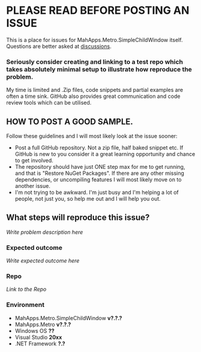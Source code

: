 # PLEASE READ BEFORE POSTING AN ISSUE

This is a place for issues for MahApps.Metro.SimpleChildWindow itself. Questions are better asked at [discussions](https://github.com/punker76/MahApps.Metro.SimpleChildWindow/discussions).

### Seriously consider creating and linking to a test repo which takes absolutely minimal setup to illustrate how reproduce the problem.

My time is limited and .Zip files, code snippets and partial examples are often a time sink. GitHub also provides great communication and code review tools which can be utilised.

## HOW TO POST A GOOD SAMPLE.

Follow these guidelines and I will most likely look at the issue sooner:

* Post a full GitHub repository. Not a zip file, half baked snippet etc. If GitHub is new to you consider it a great learning opportunity and chance to get involved.
* The repository should have just ONE step max for me to get running, and that is "Restore NuGet Packages". If there are any other missing dependencies, or uncompiling features I will most likely move on to another issue.
* I'm not trying to be awkward. I'm just busy and I'm helping a lot of people, not just you, so help me out and I will help you out.

## What steps will reproduce this issue?

_Write problem description here_

### Expected outcome

_Write expected outcome here_

### Repo

_Link to the Repo_

### Environment

- MahApps.Metro.SimpleChildWindow __v?.?.?__
- MahApps.Metro __v?.?.?__
- Windows OS __??__
- Visual Studio __20xx__
- .NET Framework __?.?__
